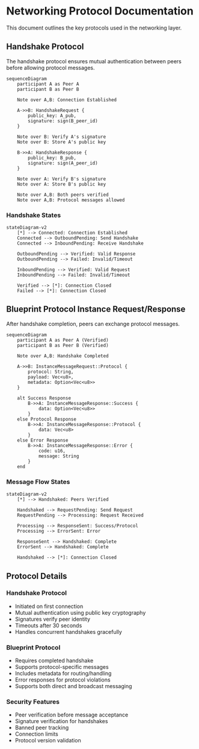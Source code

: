 # Networking Protocol Documentation

This document outlines the key protocols used in the networking layer.

## Handshake Protocol

The handshake protocol ensures mutual authentication between peers before allowing protocol messages.

```mermaid
sequenceDiagram
    participant A as Peer A
    participant B as Peer B

    Note over A,B: Connection Established

    A->>B: HandshakeRequest {
        public_key: A_pub,
        signature: sign(B_peer_id)
    }

    Note over B: Verify A's signature
    Note over B: Store A's public key

    B->>A: HandshakeResponse {
        public_key: B_pub,
        signature: sign(A_peer_id)
    }

    Note over A: Verify B's signature
    Note over A: Store B's public key

    Note over A,B: Both peers verified
    Note over A,B: Protocol messages allowed
```

### Handshake States

```mermaid
stateDiagram-v2
    [*] --> Connected: Connection Established
    Connected --> OutboundPending: Send Handshake
    Connected --> InboundPending: Receive Handshake

    OutboundPending --> Verified: Valid Response
    OutboundPending --> Failed: Invalid/Timeout

    InboundPending --> Verified: Valid Request
    InboundPending --> Failed: Invalid/Timeout

    Verified --> [*]: Connection Closed
    Failed --> [*]: Connection Closed
```

## Blueprint Protocol Instance Request/Response

After handshake completion, peers can exchange protocol messages.

```mermaid
sequenceDiagram
    participant A as Peer A (Verified)
    participant B as Peer B (Verified)

    Note over A,B: Handshake Completed

    A->>B: InstanceMessageRequest::Protocol {
        protocol: String,
        payload: Vec<u8>,
        metadata: Option<Vec<u8>>
    }

    alt Success Response
        B->>A: InstanceMessageResponse::Success {
            data: Option<Vec<u8>>
        }
    else Protocol Response
        B->>A: InstanceMessageResponse::Protocol {
            data: Vec<u8>
        }
    else Error Response
        B->>A: InstanceMessageResponse::Error {
            code: u16,
            message: String
        }
    end
```

### Message Flow States

```mermaid
stateDiagram-v2
    [*] --> Handshaked: Peers Verified

    Handshaked --> RequestPending: Send Request
    RequestPending --> Processing: Request Received

    Processing --> ResponseSent: Success/Protocol
    Processing --> ErrorSent: Error

    ResponseSent --> Handshaked: Complete
    ErrorSent --> Handshaked: Complete

    Handshaked --> [*]: Connection Closed
```

## Protocol Details

### Handshake Protocol

- Initiated on first connection
- Mutual authentication using public key cryptography
- Signatures verify peer identity
- Timeouts after 30 seconds
- Handles concurrent handshakes gracefully

### Blueprint Protocol

- Requires completed handshake
- Supports protocol-specific messages
- Includes metadata for routing/handling
- Error responses for protocol violations
- Supports both direct and broadcast messaging

### Security Features

- Peer verification before message acceptance
- Signature verification for handshakes
- Banned peer tracking
- Connection limits
- Protocol version validation
